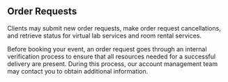 ## Order Requests

Clients may submit new order requests, make order request cancellations, and retrieve status for virtual lab services and room rental services.

Before booking your event, an order request goes through an internal verification process to ensure that all resources needed for a successful delivery are present. During this process, our account management team may contact you to obtain additional information.